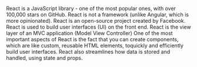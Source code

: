 React is a JavaScript library - one of the most popular ones, with over 100,000 stars on GitHub.
React is not a framework (unlike Angular, which is more opinionated).
React is an open-source project created by Facebook.
React is used to build user interfaces (UI) on the front end.
React is the view layer of an MVC application (Model View Controller)
One of the most important aspects of React is the fact that you can create components, which are like custom, reusable HTML elements, toquickly and efficiently build user interfaces. React also streamlines how data is stored and handled, using state and props.
